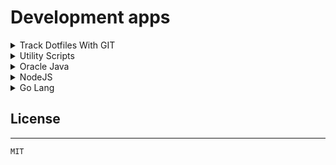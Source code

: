 # Development apps

<details>
<summary>Track Dotfiles With GIT</summary>

## Track Dotfiles With GIT

Track your dotfiles from [GitHub](https://github.com/arpanrec/dotfiles). You can track these files with below command. (Follow the git commands for reference)

```shell
config pull # To pull the changes
config add <filepath> # Track new files/Changes
config commit -m"New Config added/Changed" # Track new files
config push # Push to remote
```

### Variables dotfiles

- `pv_ua_dotfiles_git_remote`
  - Description: Git remote
  - Default: [arpanrec/dotfiles](https://github.com/arpanrec/dotfiles)
- `pv_ua_dotfiles_bare_relative_dir`
  - Description: Git bare directory in `{{ pv_ua_user_home_dir }}`
  - Default: `.dotfiles`

### Example Playbook dotfiles

```yaml
- name: "Include Dotfiles"
  include_role:
    name: "arpanrec.server_workspace"
    tasks_from: dotfiles
```

### Testing dotfiles

Prerequisite: `docker`, `python3-pip`

```bash
git clone git@github.com:arpanrec/ansible-role-server-workspace.git arpanrec.server_workspace
cd arpanrec.server_workspace
python3 -m pip install --user --upgrade virtualenv
virtualenv --python $(readlink -f $(which python3)) venv
source venv/bin/activate
venv/bin/python3 -m pip install -r requirements.txt --upgrade
molecule test -s dotfiles
```

</details>

<details>
<summary>Utility Scripts</summary>

## Utility Scripts

---

Install [Utility Scripts](https://github.com/arpanrec/util-scripts/tree/main/bin) to `{{ pv_ua_user_bin_dir }}`

Variables:

- Not Applicable
  
### Example Playbook util-scripts

```yaml
- name: "Include Utility Scripts"
  include_role:
    name: "arpanrec.server_workspace"
    tasks_from: util-scripts
```

### Testing util-scripts

Prerequisite: `docker`, `python3-pip`

```bash
git clone git@github.com:arpanrec/ansible-role-server-workspace.git arpanrec.server_workspace
cd arpanrec.server_workspace
python3 -m pip install --user --upgrade virtualenv
virtualenv --python $(readlink -f $(which python3)) venv
source venv/bin/activate
venv/bin/python3 -m pip install -r requirements.txt --upgrade
molecule test -s util-scripts
```

</details>

<details>
<summary>Oracle Java</summary>

## Oracle Java

Install oracle jdk in user space

### Variables Oracle Java

- `pv_ua_jdk_install_path`
  - Description: Install path for java
  - Default: "{{  pv_ua_user_share_dir  }}/java"
- `pv_ua_jdk_version`
  - Description: Major Java Release version
  - Default: 17

### Example Playbook Oracle Java

```yaml
- name: "Include Oracle Java"
  include_role:
    name: "arpanrec.server_workspace"
    tasks_from: java
```

### Testing Oracle Java

Prerequisite: `docker`, `python3-pip`

```bash
git clone git@github.com:arpanrec/ansible-role-server-workspace.git arpanrec.server_workspace
cd arpanrec.server_workspace
python3 -m pip install --user --upgrade virtualenv
virtualenv --python $(readlink -f $(which python3)) venv
source venv/bin/activate
venv/bin/python3 -m pip install -r requirements.txt --upgrade
molecule test -s java
```

</details>

<details>
<summary>NodeJS</summary>

## NodeJS

Install NodeJS in user space

### Variables NodeJS

- `pv_ua_nodejs_install_path`
  - Description: Install path for nodejs
  - Default: "{{  pv_ua_user_share_dir  }}/node"
- `pv_ua_nodejs_version`
  - Description: Major node Release version
  - Default: 16

### Example Playbook NodeJS

```yaml
- name: "Include NodeJS"
  include_role:
    name: "arpanrec.server_workspace"
    tasks_from: nodejs
```

### Testing NodeJS

Prerequisite: `docker`, `python3-pip`

```bash
git clone git@github.com:arpanrec/ansible-role-server-workspace.git arpanrec.server_workspace
cd arpanrec.server_workspace
python3 -m pip install --user --upgrade virtualenv
virtualenv --python $(readlink -f $(which python3)) venv
source venv/bin/activate
venv/bin/python3 -m pip install -r requirements.txt --upgrade
molecule test -s nodejs
```

</details>

</details>

<details>
<summary>Go Lang</summary>

## Go Language

Install Go Language in user space

### Variables Go Language

- `pv_ua_golang_install_path`
  - Description: Install path for Go
  - Default: "{{  pv_ua_user_share_dir  }}/go"
- `pv_ua_golang_version`
  - Description: Exact release version of go language
  - Default: 1.17.7

### Example Playbook Go Language

```yaml
- name: "Include Go Language"
  include_role:
    name: "arpanrec.server_workspace"
    tasks_from: go
```

### Testing Go Language

Prerequisite: `docker`, `python3-pip`

```bash
git clone git@github.com:arpanrec/ansible-role-server-workspace.git arpanrec.server_workspace
cd arpanrec.server_workspace
python3 -m pip install --user --upgrade virtualenv
virtualenv --python $(readlink -f $(which python3)) venv
source venv/bin/activate
venv/bin/python3 -m pip install -r requirements.txt --upgrade
molecule test -s go
```

</details>

## License

---

`MIT`
